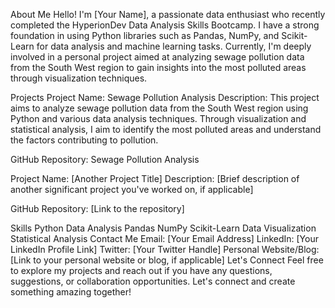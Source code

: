 About Me
Hello! I'm [Your Name], a passionate data enthusiast who recently completed the HyperionDev Data Analysis Skills Bootcamp. I have a strong foundation in using Python libraries such as Pandas, NumPy, and Scikit-Learn for data analysis and machine learning tasks. Currently, I'm deeply involved in a personal project aimed at analyzing sewage pollution data from the South West region to gain insights into the most polluted areas through visualization techniques.

Projects
Project Name: Sewage Pollution Analysis
Description: This project aims to analyze sewage pollution data from the South West region using Python and various data analysis techniques. Through visualization and statistical analysis, I aim to identify the most polluted areas and understand the factors contributing to pollution.

GitHub Repository: Sewage Pollution Analysis


Project Name: [Another Project Title]
Description: [Brief description of another significant project you've worked on, if applicable]

GitHub Repository: [Link to the repository]


Skills
Python
Data Analysis
Pandas
NumPy
Scikit-Learn
Data Visualization
Statistical Analysis
Contact Me
Email: [Your Email Address]
LinkedIn: [Your LinkedIn Profile Link]
Twitter: [Your Twitter Handle]
Personal Website/Blog: [Link to your personal website or blog, if applicable]
Let's Connect
Feel free to explore my projects and reach out if you have any questions, suggestions, or collaboration opportunities. Let's connect and create something amazing together!
